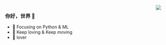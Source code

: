 <img align="right" src="https://github-readme-stats.vercel.app/api?username=yanzhenxing123&show_icons=true&hide_title=true&theme=radical" />

### 你好，世界 👋

- :orange_book: Focusing on Python & ML
- :hammer: Keep loving & Keep moving 
- 🏀 lover

